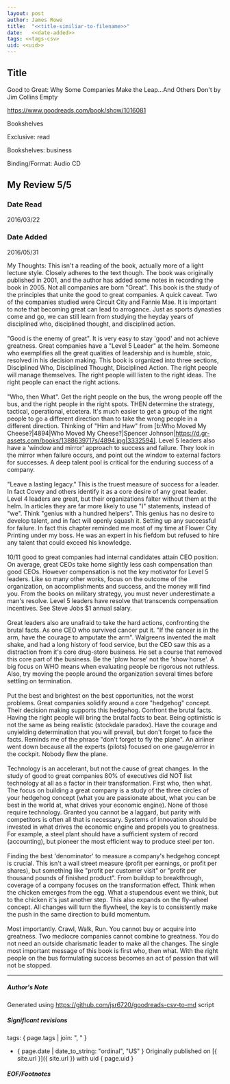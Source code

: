 ```yaml
---
layout: post
author: James Rowe
title:  "<<title-similiar-to-filename>>"
date:   <<date-added>>
tags: <<tags-csv>
uid: <<uid>>
---
```


<!-- highly dependent on how you personally use jekyll templates, and how you want this to show up -->

## Title

Good to Great: Why Some Companies Make the Leap...And Others Don't by Jim Collins
Empty 

https://www.goodreads.com/book/show/1016081

Bookshelves

Exclusive: read

Bookshelves: business

Binding/Format: Audio CD

## My Review 5/5

### Date Read
2016/03/22

### Date Added
2016/05/31

My Thoughts: This isn't a reading of the book, actually more of a light lecture style. Closely adheres to the text though. The book was originally published in 2001, and the author has added some notes in recording the book in 2005. Not all companies are born "Great". This book is the study of the principles that unite the good to great companies. A quick caveat. Two of the companies studied were Circuit City and Fannie Mae. It is important to note that becoming great can lead to arrogance. Just as sports dynasties come and go, we can still learn from studying the heyday years of disciplined who, disciplined thought, and disciplined action.<br/><br/>"Good is the enemy of great". It is very easy to stay 'good' and not achieve greatness. Great companies have a "Level 5 Leader" at the helm. Someone who exemplifies all the great qualities of leadership and is humble, stoic, resolved in his decision making. This book is organized into three sections, Disciplined Who, Disciplined Thought, Disciplined Action. The right people will manage themselves. The right people will listen to the right ideas. The right people can enact the right actions.<br/><br/>"Who, then What". Get the right people on the bus, the wrong people off the bus, and the right people in the right spots. THEN determine the strategy, tactical, operational, etcetera. It's much easier to get a group of the right people to go a different direction than to take the wrong people in a different direction. Thinking of "Him and Haw" from [b:Who Moved My Cheese?|4894|Who Moved My Cheese?|Spencer Johnson|https://d.gr-assets.com/books/1388639717s/4894.jpg|3332594]. Level 5 leaders also have a 'window and mirror' approach to success and failure. They look in the mirror when failure occurs, and point out the window to external factors for successes. A deep talent pool is critical for the enduring success of a company.<br/><br/>"Leave a lasting legacy." This is the truest measure of success for a leader. In fact Covey and others identify it as a core desire of any great leader. Level 4 leaders are great, but their organizations falter without them at the helm. In articles they are far more likely to use "I" statements, instead of "we". Think "genius with a hundred helpers". This genius has no desire to develop talent, and in fact will openly squash it. Setting up any successful for failure. In fact this chapter reminded me most of my time at Flower City Printing under my boss. He was an expert in his fiefdom but refused to hire any talent that could exceed his knowledge.<br/><br/>10/11 good to great companies had internal candidates attain CEO position. On average, great CEOs take home slightly less cash compensation than good CEOs. However compensation is not the key motivator for Level 5 leaders. Like so many other works, focus on the outcome of the organization, on accomplishments and success, and the money will find you. From the books on military strategy, you must never underestimate a man's resolve. Level 5 leaders have resolve that transcends compensation incentives. See Steve Jobs $1 annual salary.<br/><br/>Great leaders also are unafraid to take the hard actions, confronting the brutal facts. As one CEO who survived cancer put it. "If the cancer is in the arm, have the courage to amputate the arm". Walgreens invented the malt shake, and had a long history of food service, but the CEO saw this as a distraction from it's core drug-store business. He set a course that removed this core part of the business. Be the 'plow horse' not the 'show horse'. A big focus on WHO means when evaluating people be rigorous not ruthless. Also, try moving the people around the organization several times before settling on termination.<br/><br/>Put the best and brightest on the best opportunities, not the worst problems. Great companies solidify around a core "hedgehog" concept. Their decision making supports this hedgehog. Confront the brutal facts. Having the right people will bring the brutal facts to bear. Being optimistic is not the same as being realistic (stockdale paradox). Have the courage and unyielding determination that you will prevail, but don't forget to face the facts. Reminds me of the phrase "don't forget to fly the plane". An airliner went down because all the experts (pilots) focused on one gauge/error in the cockpit. Nobody flew the plane.<br/><br/>Technology is an accelerant, but not the cause of great changes. In the study of good to great companies 80% of executives did NOT list technology at all as a factor in their transformation. First who, then what. The focus on building a great company is a study of the three circles of your hedgehog concept (what you are passionate about, what you can be best in the world at, what drives your economic engine). None of those require technology. Granted you cannot be a laggard, but parity with competitors is often all that is necessary. Systems of innovation should be invested in what drives the economic engine and propels you to greatness. For example, a steel plant should have a sufficient system of record (accounting), but pioneer the most efficient way to produce steel per ton.<br/><br/>Finding the best 'denominator' to measure a company's hedgehog concept is crucial. This isn't a wall street measure (profit per earnings, or profit per shares), but something like "profit per customer visit" or "profit per thousand pounds of finished product". From buildup to breakthrough, coverage of a company focuses on the transformation effect. Think when the chicken emerges from the egg. What a stupendous event we think, but to the chicken it's just another step. This also expands on the fly-wheel concept. All changes will turn the flywheel, the key is to consistently make the push in the same direction to build momentum.<br/><br/>Most importantly. Crawl, Walk, Run. You cannot buy or acquire into greatness. Two mediocre companies cannot combine to greatness. You do not need an outside charismatic leader to make all the changes. The single most important message of this book is first who, then what. With the right people on the bus formulating success becomes an act of passion that will not be stopped.

---

##### Author's Note

Generated using https://github.com/jsr6720/goodreads-csv-to-md script

##### Significant revisions

tags: { page.tags | join: ", " } <!-- todo move this somewhere -->

- { page.date | date_to_string: "ordinal", "US" } Originally published on [{ site.url }]({ site.url }) with uid { page.uid }

##### EOF/Footnotes
